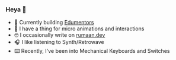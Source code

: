 ### Heya 👋

- 🔭 Currently building [Edumentors](https://edumentors.co.uk)
- 🤤 I have a thing for micro animations and interactions
- 🤓 I occasionally write on [rumaan.dev](https://rumaan.dev)
- 🎧 I like listening to Synth/Retrowave
- ⌨️ Recently, I've been into Mechanical Keyboards and Switches

